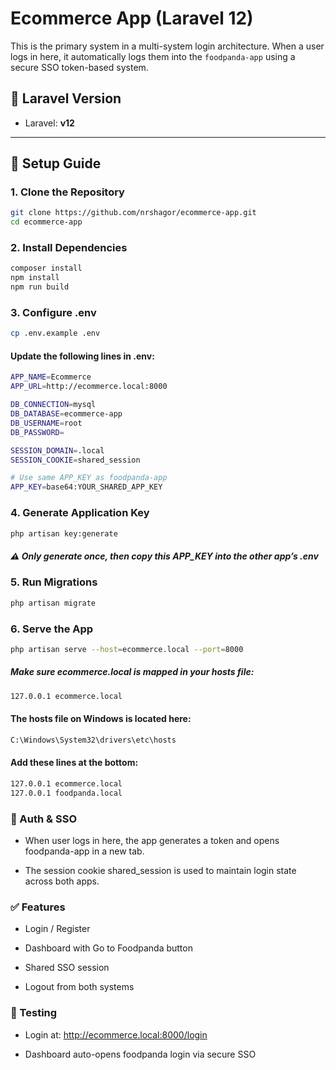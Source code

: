 # Ecommerce App (Laravel 12)

This is the primary system in a multi-system login architecture. When a user logs in here, it automatically logs them into the `foodpanda-app` using a secure SSO token-based system.

## 🔧 Laravel Version

-   Laravel: **v12**

---

## 🚀 Setup Guide

### 1. Clone the Repository

```bash
git clone https://github.com/nrshagor/ecommerce-app.git
cd ecommerce-app
```

### 2. Install Dependencies

```bash
composer install
npm install
npm run build
```

### 3. Configure .env

```bash
cp .env.example .env
```

#### Update the following lines in .env:

```bash
APP_NAME=Ecommerce
APP_URL=http://ecommerce.local:8000

DB_CONNECTION=mysql
DB_DATABASE=ecommerce-app
DB_USERNAME=root
DB_PASSWORD=

SESSION_DOMAIN=.local
SESSION_COOKIE=shared_session

# Use same APP_KEY as foodpanda-app
APP_KEY=base64:YOUR_SHARED_APP_KEY

```

### 4. Generate Application Key

```bash
php artisan key:generate

```

##### ⚠️ Only generate once, then copy this APP_KEY into the other app’s .env

### 5. Run Migrations

```bash
php artisan migrate
```

### 6. Serve the App

```bash
php artisan serve --host=ecommerce.local --port=8000

```

##### Make sure ecommerce.local is mapped in your hosts file:

```bash
127.0.0.1 ecommerce.local
```

#### The hosts file on Windows is located here:

```bash
C:\Windows\System32\drivers\etc\hosts
```

#### Add these lines at the bottom:

```bash
127.0.0.1 ecommerce.local
127.0.0.1 foodpanda.local
```

### 🔐 Auth & SSO

-   When user logs in here, the app generates a token and opens foodpanda-app in a new tab.

-   The session cookie shared_session is used to maintain login state across both apps.

### ✅ Features

-   Login / Register

-   Dashboard with Go to Foodpanda button

-   Shared SSO session

-   Logout from both systems

### 🧪 Testing

-   Login at: http://ecommerce.local:8000/login

-   Dashboard auto-opens foodpanda login via secure SSO
